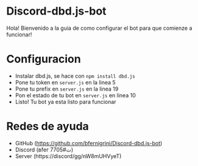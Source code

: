 # Discord-dbd.js-bot

Hola!
Bienvenido a la guia de como configurar el bot para que comienze a funcionar!


# Configuracion
- Instalar dbd.js, se hace con `npm install dbd.js`
- Pone tu token en `server.js` en la linea 5
- Pone tu prefix en `server.js` en la linea 19
- Pon el estado de tu bot en `server.js` en linea 10
- Listo! Tu bot ya esta listo para funcionar

# Redes de ayuda
- GitHub (https://github.com/bfernigrini/Discord-dbd.js-bot)
- Discord (вfег ت#7705)
- Server (https://discord/gg/nW8mUHVyeT)
